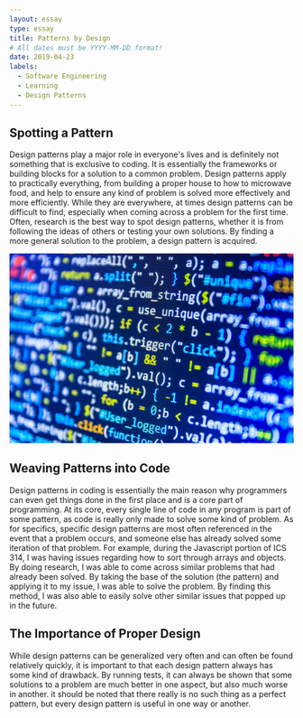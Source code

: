 ```yaml
---
layout: essay
type: essay
title: Patterns by Design
# All dates must be YYYY-MM-DD format!
date: 2019-04-23
labels:
  - Software Engineering
  - Learning
  - Design Patterns
---
```


## Spotting a Pattern
Design patterns play a major role in everyone's lives and is definitely not something that is exclusive to coding. It is essentially the frameworks or building blocks for a solution to a common problem. Design patterns apply to practically everything, from building a proper house to how to microwave food, and help to ensure any kind of problem is solved more effectively and more efficiently. While they are everywhere, at times design patterns can be difficult to find, especially when coming across a problem for the first time. Often, research is the best way to spot design patterns, whether it is from following the ideas of others or testing your own solutions. By finding a more general solution to the problem, a design pattern is acquired.

<img class="ui large rounded centered image" src="../images/codecode.jpg">

## Weaving Patterns into Code
Design patterns in coding is essentially the main reason why programmers can even get things done in the first place and is a core part of programming. At its core, every single line of code in any program is part of some pattern, as code is really only made to solve some kind of problem. As for specifics, specific design patterns are most often referenced in the event that a problem occurs, and someone else has already solved some iteration of that problem. For example, during the Javascript portion of ICS 314, I was having issues regarding how to sort through arrays and objects. By doing research, I was able to come across similar problems that had already been solved. By taking the base of the solution (the pattern) and applying it to my issue, I was able to solve the problem. By finding this method, I was also able to easily solve other similar issues that popped up in the future.

## The Importance of Proper Design
While design patterns can be generalized very often and can often be found relatively quickly, it is important to that each design pattern always has some kind of drawback. By running tests, it can always be shown that some solutions to a problem are much better in one aspect, but also much worse in another. it should be noted that there really is no such thing as a perfect pattern, but every design pattern is useful in one way or another. 
